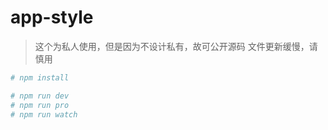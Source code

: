 # app-style

> 这个为私人使用，但是因为不设计私有，故可公开源码
> 文件更新缓慢，请慎用

```bash
# npm install

# npm run dev
# npm run pro
# npm run watch
```
